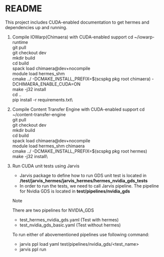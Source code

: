 # README 

This project includes CUDA-enabled documentation to get hermes and dependencies up and running. 

1. Compile IOWarp(Chimaera) with CUDA-enabled support
    cd ~/iowarp-runtime\
    git pull\
    git checkout dev\
    mkdir build\
    cd build\
    spack load chimaera@dev+nocompile\
    module load hermes_shm\
    cmake ../ -DCMAKE_INSTALL_PREFIX=$(scspkg pkg root chimaera) -DCHIMAERA_ENABLE_CUDA=ON\
    make -j32 install\
    cd ..\
    pip install -r requirements.txt\

2. Compile Content Transfer Engine with CUDA-enabled support
    cd ~/content-transfer-engine\
    git pull\
    git checkout dev\
    mkdir build\
    cd build\
    spack load chimaera@dev+nocompile\
    module load hermes_shm chimaera\
    cmake ../ -DCMAKE_INSTALL_PREFIX=$(scspkg pkg root hermes)\
    make -j32 install\

3. Run CUDA unit tests using Jarvis
   - Jarvis package to define how to run GDS unit test is located in **/test/jarvis_hermes/jarvis_hermes/hermes_nvidia_gds_tests**
   - In order to run the tests, we need to call Jarvis pipeline. The pipeline for Nvidia GDS is located in **test/pipelines/nvidia_gds**

    > [!NOTE]
    > There are two pipelines for NVIDIA_GDS
    -  test_hermes_nvidia_gds.yaml  (Test with hermes)
    -  test_nvidia_gds_basic.yaml   (Test without hermes)

    To run either of abovementioned pipelines use following command:
    - jarvis ppl load yaml test/pipelines/nvidia_gds/<test_name>
    - jarvis ppl run

